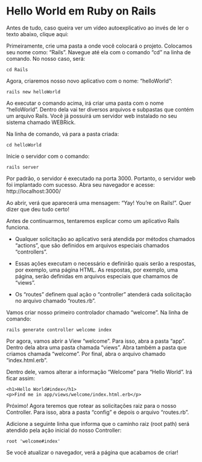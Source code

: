 # Hello World em Ruby on Rails

Antes de tudo, caso queira ver um vídeo autoexplicativo ao invés de ler o texto abaixo, clique aqui: 

Primeiramente, crie uma pasta a onde você colocará o projeto. Colocamos seu nome como: “Rails”. Navegue até ela com o comando “cd” na linha de comando. No nosso caso, será: 

```
cd Rails
```

Agora, criaremos nosso novo aplicativo com o nome: “helloWorld”:

```
rails new helloWorld
```

Ao executar o comando acima, irá criar uma pasta com o nome “helloWorld”. Dentro dela vai ter diversos arquivos e subpastas que contém um arquivo Rails.
Você já possuirá um servidor web instalado no seu sistema chamado WEBRick. 

Na linha de comando, vá para a pasta criada:

```
cd helloWorld
```

Inicie o servidor com o comando:

```
rails server
```

Por padrão, o servidor é executado na porta 3000.
Portanto, o servidor web foi implantado com sucesso. Abra seu navegador e acesse:
http://localhost:3000/

Ao abrir, verá que aparecerá uma mensagem: “Yay! You’re on Rails!”. Quer dizer que deu tudo certo!

Antes de continuarmos, tentaremos explicar como um aplicativo Rails funciona.

* Qualquer solicitação ao aplicativo será atendida por métodos chamados “actions”, que são definidos em arquivos especiais chamados “controllers”.

* Essas ações executam o necessário e definirão quais serão a respostas, por exemplo, uma página HTML. As respostas, por exemplo, uma página, serão definidas em arquivos especiais que chamamos de “views”.

* Os “routes” definem qual ação o “controller” atenderá cada solicitação no arquivo chamado “routes.rb”.

Vamos criar nosso primeiro controlador chamado “welcome”. Na linha de comando:

```
rails generate controller welcome index
```

Por agora, vamos abrir a View “welcome”. Para isso, abra a pasta “app”. Dentro dela abra uma pasta chamada “views”. Abra também a pasta que criamos chamada “welcome”. Por final, abra o arquivo chamado “index.html.erb”. 

Dentro dele, vamos alterar a informação “Welcome” para “Hello World”. Irá ficar assim:

```
<h1>Hello World#index</h1>
<p>Find me in app/views/welcome/index.html.erb</p>
```

Próximo! Agora teremos que rotear as solicitações raiz para o nosso Controller. Para isso, abra a pasta “config” e depois o arquivo “routes.rb”.

Adicione a seguinte linha que informa que o caminho raiz (root path) será atendido pela ação inicial do nosso Controller:

```
root 'welcome#index'
```

Se você atualizar o navegador, verá a página que acabamos de criar!